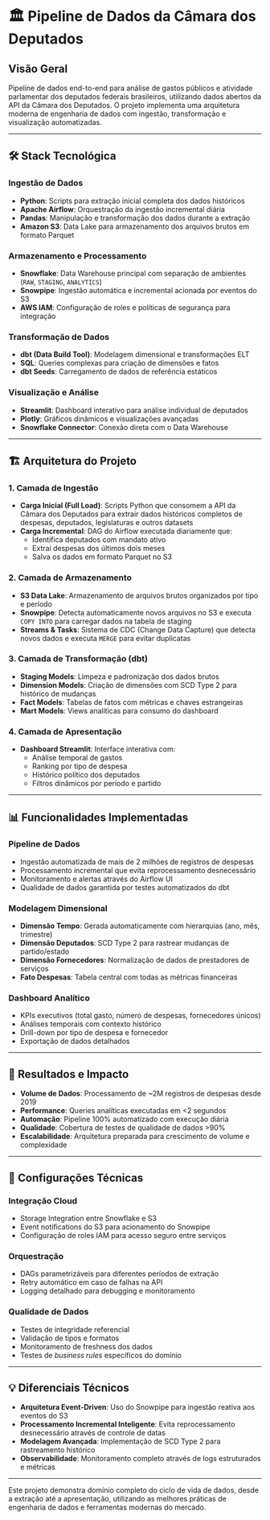 # 🏛️ Pipeline de Dados da Câmara dos Deputados

## Visão Geral

Pipeline de dados end-to-end para análise de gastos públicos e atividade parlamentar dos deputados federais brasileiros, utilizando dados abertos da API da Câmara dos Deputados. O projeto implementa uma arquitetura moderna de engenharia de dados com ingestão, transformação e visualização automatizadas.

---

## 🛠️ Stack Tecnológica

### Ingestão de Dados
- **Python**: Scripts para extração inicial completa dos dados históricos  
- **Apache Airflow**: Orquestração da ingestão incremental diária  
- **Pandas**: Manipulação e transformação dos dados durante a extração  
- **Amazon S3**: Data Lake para armazenamento dos arquivos brutos em formato Parquet  

### Armazenamento e Processamento
- **Snowflake**: Data Warehouse principal com separação de ambientes (`RAW`, `STAGING`, `ANALYTICS`)  
- **Snowpipe**: Ingestão automática e incremental acionada por eventos do S3  
- **AWS IAM**: Configuração de roles e políticas de segurança para integração  

### Transformação de Dados
- **dbt (Data Build Tool)**: Modelagem dimensional e transformações ELT  
- **SQL**: Queries complexas para criação de dimensões e fatos  
- **dbt Seeds**: Carregamento de dados de referência estáticos  

### Visualização e Análise
- **Streamlit**: Dashboard interativo para análise individual de deputados  
- **Plotly**: Gráficos dinâmicos e visualizações avançadas  
- **Snowflake Connector**: Conexão direta com o Data Warehouse  

---

## 🏗️ Arquitetura do Projeto

### 1. Camada de Ingestão
- **Carga Inicial (Full Load)**: Scripts Python que consomem a API da Câmara dos Deputados para extrair dados históricos completos de despesas, deputados, legislaturas e outros datasets  
- **Carga Incremental**: DAG do Airflow executada diariamente que:
  - Identifica deputados com mandato ativo  
  - Extrai despesas dos últimos dois meses  
  - Salva os dados em formato Parquet no S3  

### 2. Camada de Armazenamento
- **S3 Data Lake**: Armazenamento de arquivos brutos organizados por tipo e período  
- **Snowpipe**: Detecta automaticamente novos arquivos no S3 e executa `COPY INTO` para carregar dados na tabela de staging  
- **Streams & Tasks**: Sistema de CDC (Change Data Capture) que detecta novos dados e executa `MERGE` para evitar duplicatas  

### 3. Camada de Transformação (dbt)
- **Staging Models**: Limpeza e padronização dos dados brutos  
- **Dimension Models**: Criação de dimensões com SCD Type 2 para histórico de mudanças  
- **Fact Models**: Tabelas de fatos com métricas e chaves estrangeiras  
- **Mart Models**: Views analíticas para consumo do dashboard  

### 4. Camada de Apresentação
- **Dashboard Streamlit**: Interface interativa com:
  - Análise temporal de gastos  
  - Ranking por tipo de despesa  
  - Histórico político dos deputados  
  - Filtros dinâmicos por período e partido  

---

## 📊 Funcionalidades Implementadas

### Pipeline de Dados
- Ingestão automatizada de mais de 2 milhões de registros de despesas  
- Processamento incremental que evita reprocessamento desnecessário  
- Monitoramento e alertas através do Airflow UI  
- Qualidade de dados garantida por testes automatizados do dbt  

### Modelagem Dimensional
- **Dimensão Tempo**: Gerada automaticamente com hierarquias (ano, mês, trimestre)  
- **Dimensão Deputados**: SCD Type 2 para rastrear mudanças de partido/estado  
- **Dimensão Fornecedores**: Normalização de dados de prestadores de serviços  
- **Fato Despesas**: Tabela central com todas as métricas financeiras  

### Dashboard Analítico
- KPIs executivos (total gasto, número de despesas, fornecedores únicos)  
- Análises temporais com contexto histórico  
- Drill-down por tipo de despesa e fornecedor  
- Exportação de dados detalhados  

---

## 🎯 Resultados e Impacto
- **Volume de Dados**: Processamento de ~2M registros de despesas desde 2019  
- **Performance**: Queries analíticas executadas em <2 segundos  
- **Automação**: Pipeline 100% automatizado com execução diária  
- **Qualidade**: Cobertura de testes de qualidade de dados >90%  
- **Escalabilidade**: Arquitetura preparada para crescimento de volume e complexidade  

---

## 🔧 Configurações Técnicas

### Integração Cloud
- Storage Integration entre Snowflake e S3  
- Event notifications do S3 para acionamento do Snowpipe  
- Configuração de roles IAM para acesso seguro entre serviços  

### Orquestração
- DAGs parametrizáveis para diferentes períodos de extração  
- Retry automático em caso de falhas na API  
- Logging detalhado para debugging e monitoramento  

### Qualidade de Dados
- Testes de integridade referencial  
- Validação de tipos e formatos  
- Monitoramento de freshness dos dados  
- Testes de *business rules* específicos do domínio  

---

## 💡 Diferenciais Técnicos
- **Arquitetura Event-Driven**: Uso do Snowpipe para ingestão reativa aos eventos do S3  
- **Processamento Incremental Inteligente**: Evita reprocessamento desnecessário através de controle de datas  
- **Modelagem Avançada**: Implementação de SCD Type 2 para rastreamento histórico  
- **Observabilidade**: Monitoramento completo através de logs estruturados e métricas  

---

Este projeto demonstra domínio completo do ciclo de vida de dados, desde a extração até a apresentação, utilizando as melhores práticas de engenharia de dados e ferramentas modernas do mercado.
